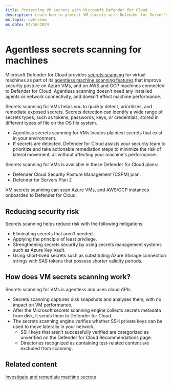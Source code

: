 ```yaml
---
title: Protecting VM secrets with Microsoft Defender for Cloud
description: Learn how to protect VM secrets with Defender for Server's agentless secrets scanning in Microsoft Defender for Cloud.
ms.topic: overview
ms.date: 04/16/2024
---
```



# Agentless secrets scanning for machines

Microsoft Defender for Cloud provides [secrets scanning](secrets-scanning.md) for virtual machines as part of its [agentless machine scanning features](concept-agentless-data-collection.md) that improve security posture on Azure VMs, and on AWS and GCP machines connected to Defender for Cloud. Agentless scanning doesn't need any installed agents or network connectivity, and doesn't effect machine performance.

Secrets scanning for VMs helps you to quickly detect, prioritizes, and remediate exposed secrets. Secrets detection can identify a wide range of secrets types, such as tokens, passwords, keys, or credentials, stored in different types of file on the OS file system. 

- Agentless secrets scanning for VMs locates plaintext secrets that exist in your environment.
- If secrets are detected, Defender for Cloud assists your security team to prioritize and take actionable remediation steps to minimize the risk of lateral movement, all without affecting your machine's performance.


Secrets scanning for VMs is available in these Defender for Cloud plans:

- Defender Cloud Security Posture Management (CSPM) plan.
- Defender for Servers Plan 2

VM secrets scanning can scan Azure VMs, and AWS/GCP instances onboarded to Defender for Cloud.

## Reducing security risk

Secrets scanning helps reduce risk with the following mitigations:

- Eliminating secrets that aren’t needed.
- Applying the principle of least privilege.
- Strengthening secrets security by using secrets management systems such as Azure Key Vault.
- Using short-lived secrets such as substituting Azure Storage connection strings with SAS tokens that possess shorter validity periods.

## How does VM secrets scanning work?

Secrets scanning for VMs is agentless and uses cloud APIs.

- Secrets scanning captures disk snapshots and analyses them, with no impact on VM performance.
 - After the Microsoft secrets scanning engine collects secrets metadata from disk, it sends them to Defender for Cloud. 
- The secrets scanning engine verifies whether SSH private keys can be used to move laterally in your network.
    - SSH keys that aren’t successfully verified are categorized as unverified on the Defender for Cloud Recommendations page. 
    - Directories recognized as containing test-related content are excluded from scanning.







## Related content

[Investigate and remediate machine secrets](remediate-server-secrets.md)
